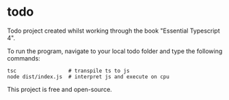 # todo

Todo project created whilst working through the book "Essential Typescript 4".

To run the program, navigate to your local todo folder and type the following commands:

    tsc                 # transpile ts to js
    node dist/index.js  # interpret js and execute on cpu

This project is free and open-source.


